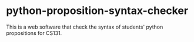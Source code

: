 # python-proposition-syntax-checker
This is a web software that check the syntax of students' python propositions for CS131. 
